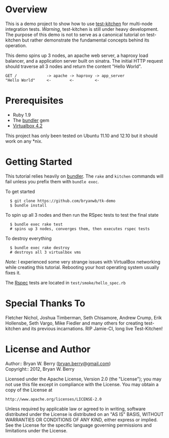 Overview        
========

This is a demo project to show how to use [test-kitchen](https://github.com/opscode/test-kitchen) for
multi-node integration tests. _Warning_, test-kitchen is still under
heavy development. The purpose of this demo is not to serve as a
canonical tutorial on test-kitchen but rather demonstrate the
fundamental concepts behind its operation. 

This demo spins up 3 nodes, an apache web server, a haproxy load
balancer, and a application server built on sinatra. The initial HTTP
request should traverse all 3 nodes and return the content "Hello World".

    GET /             -> apache -> haproxy -> app_server  
    "Hello World"     <-        <-         <-

Prerequisites
=============

* Ruby 1.9
* The [bundler](http://gembundler.com/) gem
* [Virtualbox 4.2](http://virtualbox.org)


This project has only been tested on Ubuntu 11.10 and 12.10 but it
should work on any *nix.

Getting Started
===============

This tutorial relies heavily on [bundler](http://gembundler.com/). The
`rake` and `kitchen` commands will fail unless you prefix them with
`bundle exec`.

To get started

```Shell
  $ git clone https://github.com/bryanwb/tk-demo 
  $ bundle install
```

To spin up all 3 nodes and then run the RSpec tests to test the final state

```Shell
  $ bundle exec rake test
  # spins up 3 nodes, converges them, then executes rspec tests
```

To destroy everything

```Shell
  $ bundle exec rake destroy
  # destroys all 3 virtualbox vms
```

*Note:* I experienced some very strange issues with VirtualBox
 networking while creating this tutorial. Rebooting your host
 operating system usually fixes it.


The [Rspec](https://www.relishapp.com/rspec) tests are located in
`test/smoke/hello_spec.rb`



Special Thanks To
=================

Fletcher Nichol, Joshua Timberman, Seth Chisamore, Andrew Crump, Erik
Hollensbe, Seth Vargo, Mike Fiedler and many others for creating
test-kitchen and its previous incarnations. RIP Jamie-CI, long live
Test-Kitchen!



License and Author
==================

Author::                Bryan W. Berry (<bryan.berry@gmail.com>)  
Copyright::             2012, Bryan W. Berry  


Licensed under the Apache License, Version 2.0 (the "License");
you may not use this file except in compliance with the License.
You may obtain a copy of the License at

    http://www.apache.org/licenses/LICENSE-2.0

Unless required by applicable law or agreed to in writing, software
distributed under the License is distributed on an "AS IS" BASIS,
WITHOUT WARRANTIES OR CONDITIONS OF ANY KIND, either express or implied.
See the License for the specific language governing permissions and
limitations under the License.
